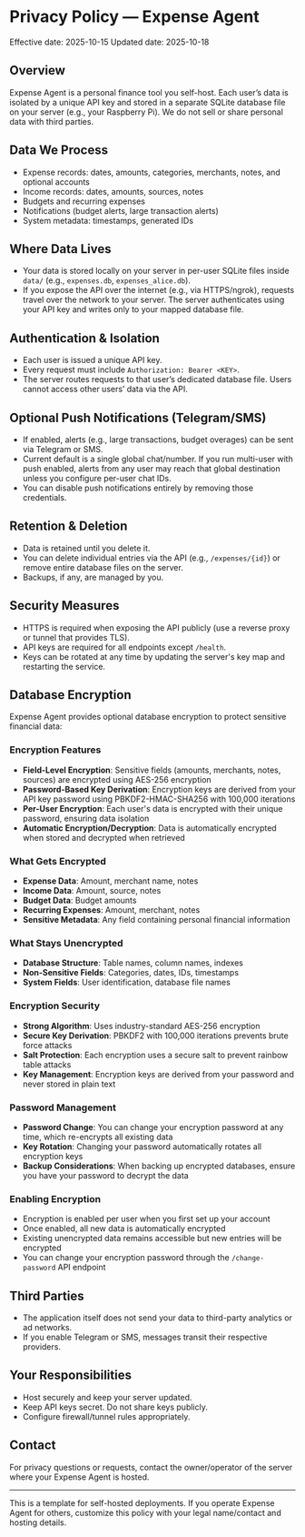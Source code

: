 # Privacy Policy — Expense Agent

Effective date: 2025-10-15
Updated date: 2025-10-18

## Overview
Expense Agent is a personal finance tool you self-host. Each user’s data is isolated by a unique API key and stored in a separate SQLite database file on your server (e.g., your Raspberry Pi). We do not sell or share personal data with third parties.

## Data We Process
- Expense records: dates, amounts, categories, merchants, notes, and optional accounts
- Income records: dates, amounts, sources, notes
- Budgets and recurring expenses
- Notifications (budget alerts, large transaction alerts)
- System metadata: timestamps, generated IDs

## Where Data Lives
- Your data is stored locally on your server in per-user SQLite files inside `data/` (e.g., `expenses.db`, `expenses_alice.db`).
- If you expose the API over the internet (e.g., via HTTPS/ngrok), requests travel over the network to your server. The server authenticates using your API key and writes only to your mapped database file.

## Authentication & Isolation
- Each user is issued a unique API key.
- Every request must include `Authorization: Bearer <KEY>`.
- The server routes requests to that user’s dedicated database file. Users cannot access other users’ data via the API.

## Optional Push Notifications (Telegram/SMS)
- If enabled, alerts (e.g., large transactions, budget overages) can be sent via Telegram or SMS.
- Current default is a single global chat/number. If you run multi-user with push enabled, alerts from any user may reach that global destination unless you configure per-user chat IDs.
- You can disable push notifications entirely by removing those credentials.

## Retention & Deletion
- Data is retained until you delete it.
- You can delete individual entries via the API (e.g., `/expenses/{id}`) or remove entire database files on the server.
- Backups, if any, are managed by you.

## Security Measures
- HTTPS is required when exposing the API publicly (use a reverse proxy or tunnel that provides TLS).
- API keys are required for all endpoints except `/health`.
- Keys can be rotated at any time by updating the server's key map and restarting the service.

## Database Encryption
Expense Agent provides optional database encryption to protect sensitive financial data:

### Encryption Features
- **Field-Level Encryption**: Sensitive fields (amounts, merchants, notes, sources) are encrypted using AES-256 encryption
- **Password-Based Key Derivation**: Encryption keys are derived from your API key password using PBKDF2-HMAC-SHA256 with 100,000 iterations
- **Per-User Encryption**: Each user's data is encrypted with their unique password, ensuring data isolation
- **Automatic Encryption/Decryption**: Data is automatically encrypted when stored and decrypted when retrieved

### What Gets Encrypted
- **Expense Data**: Amount, merchant name, notes
- **Income Data**: Amount, source, notes  
- **Budget Data**: Budget amounts
- **Recurring Expenses**: Amount, merchant, notes
- **Sensitive Metadata**: Any field containing personal financial information

### What Stays Unencrypted
- **Database Structure**: Table names, column names, indexes
- **Non-Sensitive Fields**: Categories, dates, IDs, timestamps
- **System Fields**: User identification, database file names

### Encryption Security
- **Strong Algorithm**: Uses industry-standard AES-256 encryption
- **Secure Key Derivation**: PBKDF2 with 100,000 iterations prevents brute force attacks
- **Salt Protection**: Each encryption uses a secure salt to prevent rainbow table attacks
- **Key Management**: Encryption keys are derived from your password and never stored in plain text

### Password Management
- **Password Change**: You can change your encryption password at any time, which re-encrypts all existing data
- **Key Rotation**: Changing your password automatically rotates all encryption keys
- **Backup Considerations**: When backing up encrypted databases, ensure you have your password to decrypt the data

### Enabling Encryption
- Encryption is enabled per user when you first set up your account
- Once enabled, all new data is automatically encrypted
- Existing unencrypted data remains accessible but new entries will be encrypted
- You can change your encryption password through the `/change-password` API endpoint

## Third Parties
- The application itself does not send your data to third-party analytics or ad networks.
- If you enable Telegram or SMS, messages transit their respective providers.

## Your Responsibilities
- Host securely and keep your server updated.
- Keep API keys secret. Do not share keys publicly.
- Configure firewall/tunnel rules appropriately.

## Contact
For privacy questions or requests, contact the owner/operator of the server where your Expense Agent is hosted.

---

This is a template for self-hosted deployments. If you operate Expense Agent for others, customize this policy with your legal name/contact and hosting details.
